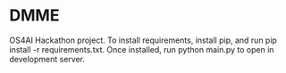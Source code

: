 # DMME
OS4AI Hackathon project. 
To install requirements, install pip, and run pip install -r requirements.txt.
Once installed, run python main.py to open in development server.